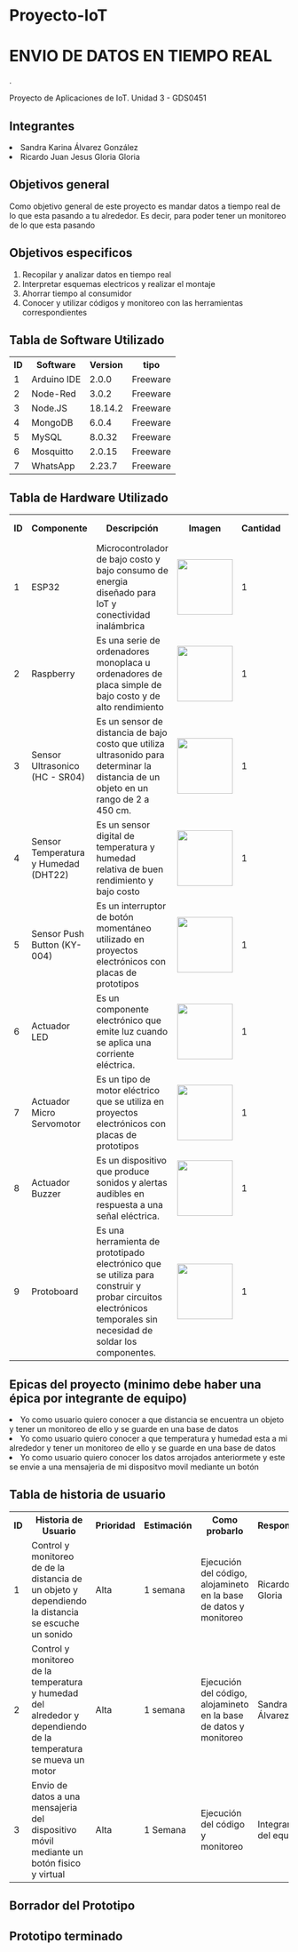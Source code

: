 # Proyecto-IoT
<h1> ENVIO DE DATOS EN TIEMPO REAL </h1>.
<p> Proyecto de Aplicaciones de IoT. Unidad 3 - GDS0451 </p>
<h2> Integrantes </h2>
<lu>
  <li> Sandra Karina Álvarez González </li>
  <li> Ricardo Juan Jesus Gloria Gloria </li>
</lu>
<h2> Objetivos general </h2>
<p> Como objetivo general de este proyecto es mandar datos a tiempo real de lo que esta pasando a tu alrededor. Es decir, para poder tener un monitoreo de lo que esta pasando </p> 
<h2> Objetivos especificos </h2>
<ol>
  <li> Recopilar y analizar datos en tiempo real </li>
  <li> Interpretar esquemas electricos y realizar el montaje </li>
  <li> Ahorrar tiempo al consumidor </li>
  <li> Conocer y utilizar códigos y monitoreo con las herramientas correspondientes </li>
</ol>
<h2> Tabla de Software Utilizado </h2>
<table>
  <tr>
    <th> ID </th>
    <th> Software </th>
    <th> Version </th>
    <th> tipo </th>
  </tr>
  <tr>
    <td> 1 </td>
    <td> Arduino IDE </td>
    <td> 2.0.0 </td>
    <td> Freeware </td>
  </tr>
  <tr>
    <td> 2 </td>
    <td> Node-Red </td>
    <td> 3.0.2 </td>
    <td> Freeware </td>
  </tr>
  <tr>
    <td> 3 </td>
    <td> Node.JS </td>
    <td> 18.14.2 </td>
    <td> Freeware </td>
  </tr>
  <tr>
    <td> 4 </td>
    <td> MongoDB </td>
    <td> 6.0.4 </td>
    <td> Freeware </td>
  </tr>
  <tr>
    <td> 5 </td>
    <td> MySQL </td>
    <td> 8.0.32 </td>
    <td> Freeware </td>
  </tr>
  <tr>
    <td> 6 </td>
    <td> Mosquitto </td>
    <td> 2.0.15 </td>
    <td> Freeware </td>
  </tr>
  <tr>
    <td> 7 </td>
    <td> WhatsApp </td>
    <td> 2.23.7 </td>
    <td> Freeware </td>
  </tr>
</table>
<h2> Tabla de Hardware Utilizado </h2>
<table>
  <tr>
    <th> ID </th>
    <th> Componente </th>
    <th> Descripción </th>
    <th> Imagen </th>
    <th> Cantidad </th>
    <th> Costo total </th>
  </tr>
  <tr>
    <td> 1 </td>
    <td> ESP32 </td>
    <td> Microcontrolador de bajo costo y bajo consumo de energia diseñado para IoT y conectividad inalámbrica </td>
    <td> <img src = "https://user-images.githubusercontent.com/108686186/235038025-df676fa7-706a-44ab-aaa0-5500a5bf7ceb.jpg" width = "100" height = "100"> </td>
    <td> 1 </td>
    <td> $150 </td>
  </tr>
  <tr>
    <td> 2 </td>
    <td> Raspberry </td>
    <td> Es una serie de ordenadores monoplaca u ordenadores de placa simple de bajo costo y de alto rendimiento </td>
    <td> <img src = "https://user-images.githubusercontent.com/108686186/235040540-4247815e-311b-4bc6-899e-e2fbe1627b62.jpeg" width = "100" height = "100"> </td>
    <td> 1 </td>
    <td> $2750 </td>
  </tr>
  <tr>
    <td> 3 </td>
    <td> Sensor Ultrasonico (HC - SR04) </td>
    <td> Es un sensor de distancia de bajo costo que utiliza ultrasonido para determinar la distancia de un objeto en un rango de 2 a 450 cm. </td>
    <td> <img src = "https://user-images.githubusercontent.com/108686186/235041170-c8e49419-6ca7-4f3e-929a-961c38dcfe72.jpg" width = "100" height = "100"> </td>
    <td> 1 </td>
    <td> $60 </td>
  </tr>
  <tr>
    <td> 4 </td>
    <td> Sensor Temperatura y Humedad (DHT22) </td>
    <td> Es un sensor digital de temperatura y humedad relativa de buen rendimiento y bajo costo </td>
    <td> <img src = "https://user-images.githubusercontent.com/108686186/235041691-7f9aef71-4dfc-49e0-b1cc-a839ef3e0bad.jpg" width = "100" height = "100"> </td>
    <td> 1 </td>
    <td> $114 </td>
  </tr>
  <tr>
    <td> 5 </td>
    <td> Sensor Push Button (KY-004) </td>
    <td> Es un interruptor de botón momentáneo utilizado en proyectos electrónicos con placas de prototipos  </td>
    <td> <img src = "https://user-images.githubusercontent.com/108686186/235042227-c68c08f0-c0dc-4d89-bb68-4dae3fbc9fbc.jpg" width = "100" height = "100"> </td>
    <td> 1 </td>
    <td> $20 </td>
  </tr>
  <tr>
    <td> 6 </td>
    <td> Actuador LED </td>
    <td> Es un componente electrónico que emite luz cuando se aplica una corriente eléctrica.  </td>
    <td> <img src = "https://user-images.githubusercontent.com/108686186/235042596-9360941a-9bbb-47c7-bfb1-3b395a5d7e2f.jpg" width = "100" height = "100"> </td>
    <td> 1 </td>
    <td> $10 </td>
  </tr>
  <tr>
    <td> 7 </td>
    <td> Actuador Micro Servomotor </td>
    <td> Es un tipo de motor eléctrico que se utiliza en proyectos electrónicos con placas de prototipos </td>
    <td> <img src = "https://user-images.githubusercontent.com/108686186/235043404-8d589658-dcb5-488d-b2ee-864b462c1ac8.jpg" width = "100" height = "100"> </td>
    <td> 1 </td>
    <td> $50 </td>
  </tr>
  <tr>
    <td> 8 </td>
    <td> Actuador Buzzer </td>
    <td> Es un dispositivo que produce sonidos y alertas audibles en respuesta a una señal eléctrica. </td>
    <td> <img src = "https://user-images.githubusercontent.com/108686186/235043651-2fb49b85-1d85-4b79-bfa4-d9aa19b04499.png" width = "100" height = "100"> </td>
    <td> 1 </td>
    <td> $30 </td>
  </tr>
  <tr>
    <td> 9 </td>
    <td> Protoboard </td>
    <td> Es una herramienta de prototipado electrónico que se utiliza para construir y probar circuitos electrónicos temporales sin necesidad de soldar los componentes. </td>
    <td> <img src = "https://user-images.githubusercontent.com/108686186/235044173-106f019f-caa5-4363-af93-dc1fa071c099.jpg" width = "100" height = "100"> </td>
    <td> 1 </td>
    <td> $120 </td>
  </tr>
</table>
<h2> Epicas del proyecto (minimo debe haber una épica por integrante de equipo) </h2>
<lu>
  <li> Yo como usuario quiero conocer a que distancia se encuentra un objeto y tener un monitoreo de ello y se guarde en una base de datos </li>
  <li> Yo como usuario quiero conocer a que temperatura y humedad esta a mi alrededor y tener un monitoreo de ello y se guarde en una base de datos </li>
  <li> Yo como usuario quiero conocer los datos arrojados anteriormete y este se envie a una mensajeria de mi dispositvo movil mediante un botón </li>
</lu>
<h2> Tabla de historia de usuario </h2>
<table>
  <tr>
    <th> ID </th>
    <th> Historia de Usuario </th>
    <th> Prioridad </th>
    <th> Estimación </th>
    <th> Como probarlo </th>
    <th> Responsable </th>
  </tr>
  <tr>
    <td> 1 </td>
    <td> Control y monitoreo de de la distancia de un objeto y dependiendo la distancia se escuche un sonido </td>
    <td> Alta </td>
    <td> 1 semana </td>
    <td> Ejecución del código, alojamineto en la base de datos y monitoreo </td>
    <td> Ricardo Gloria </td>
  </tr>
  <tr>
    <td> 2 </td>
    <td> Control y monitoreo de la temperatura y humedad del alrededor y dependiendo de la temperatura se mueva un motor </td>
    <td> Alta </td>
    <td> 1 semana </td>
    <td> Ejecución del código, alojamineto en la base de datos y monitoreo </td>
    <td> Sandra Álvarez </td>
  </tr>
  <tr>
    <td> 3 </td>
    <td> Envio de datos a una mensajeria del dispositivo móvil mediante un botón fisico y virtual </td>
    <td> Alta </td>
    <td> 1 Semana </td>
    <td> Ejecución del código y monitoreo </td>
    <td> Integrantes del equipo </td>
  </tr>
</table>
<h2> Borrador del Prototipo </h2>
<h2> Prototipo terminado </h2>




